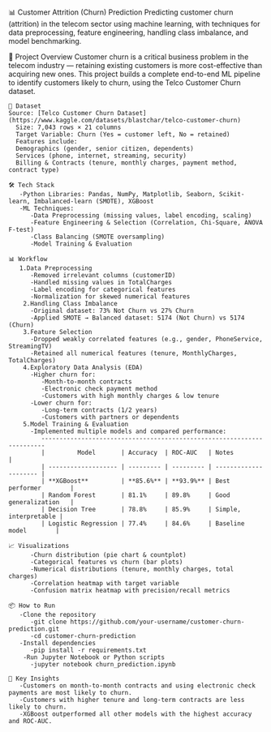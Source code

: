 📊 Customer Attrition (Churn) Prediction
   Predicting customer churn (attrition) in the telecom sector using machine learning, with techniques for data preprocessing,
    feature engineering, handling class imbalance, and model benchmarking.


🚀 Project Overview
   Customer churn is a critical business problem in the telecom industry — retaining existing customers is more cost-effective than acquiring new ones.
   This project builds a complete end-to-end ML pipeline to identify customers likely to churn, using the Telco Customer Churn dataset.
```
📂 Dataset
Source: [Telco Customer Churn Dataset](https://www.kaggle.com/datasets/blastchar/telco-customer-churn)
  Size: 7,043 rows × 21 columns
  Target Variable: Churn (Yes = customer left, No = retained)
  Features include:
  Demographics (gender, senior citizen, dependents)
  Services (phone, internet, streaming, security)
  Billing & Contracts (tenure, monthly charges, payment method, contract type)
```
```
🛠️ Tech Stack
   -Python Libraries: Pandas, NumPy, Matplotlib, Seaborn, Scikit-learn, Imbalanced-learn (SMOTE), XGBoost
   -ML Techniques:
      -Data Preprocessing (missing values, label encoding, scaling)
      -Feature Engineering & Selection (Correlation, Chi-Square, ANOVA F-test)
      -Class Balancing (SMOTE oversampling)
      -Model Training & Evaluation

📊 Workflow
   1.Data Preprocessing
      -Removed irrelevant columns (customerID)
      -Handled missing values in TotalCharges
      -Label encoding for categorical features
      -Normalization for skewed numerical features
    2.Handling Class Imbalance
      -Original dataset: 73% Not Churn vs 27% Churn
      -Applied SMOTE → Balanced dataset: 5174 (Not Churn) vs 5174 (Churn)
    3.Feature Selection
      -Dropped weakly correlated features (e.g., gender, PhoneService, StreamingTV)
      -Retained all numerical features (tenure, MonthlyCharges, TotalCharges)
    4.Exploratory Data Analysis (EDA)
      -Higher churn for:
         -Month-to-month contracts
         -Electronic check payment method
         -Customers with high monthly charges & low tenure
      -Lower churn for:
         -Long-term contracts (1/2 years)
         -Customers with partners or dependents
    5.Model Training & Evaluation
      -Implemented multiple models and compared performance:
         -----------------------------------------------------------------------
         |         Model       | Accuracy  | ROC-AUC   | Notes                 |
         | ------------------- | --------- | --------- | --------------------- |
         | **XGBoost**         | **85.6%** | **93.9%** | Best performer        |
         | Random Forest       | 81.1%     | 89.8%     | Good generalization   |
         | Decision Tree       | 78.8%     | 85.9%     | Simple, interpretable |
         | Logistic Regression | 77.4%     | 84.6%     | Baseline model        |

```
```
📈 Visualizations
      -Churn distribution (pie chart & countplot)
      -Categorical features vs churn (bar plots)
      -Numerical distributions (tenure, monthly charges, total charges)
      -Correlation heatmap with target variable
      -Confusion matrix heatmap with precision/recall metrics
```
```
📦 How to Run
   -Clone the repository
      -git clone https://github.com/your-username/customer-churn-prediction.git
      -cd customer-churn-prediction
   -Install dependencies
      -pip install -r requirements.txt
    -Run Jupyter Notebook or Python scripts
      -jupyter notebook churn_prediction.ipynb

📌 Key Insights
   -Customers on month-to-month contracts and using electronic check payments are most likely to churn.
   -Customers with higher tenure and long-term contracts are less likely to churn.
   -XGBoost outperformed all other models with the highest accuracy and ROC-AUC.
```

